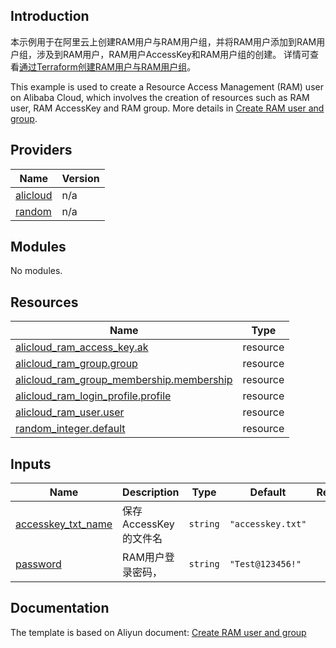 ## Introduction

<!-- DOCS_DESCRIPTION_CN -->
本示例用于在阿里云上创建RAM用户与RAM用户组，并将RAM用户添加到RAM用户组，涉及到RAM用户，RAM用户AccessKey和RAM用户组的创建。
详情可查看[通过Terraform创建RAM用户与RAM用户组](https://help.aliyun.com/document_detail/2841105.html)。
<!-- DOCS_DESCRIPTION_CN -->

<!-- DOCS_DESCRIPTION_EN -->
This example is used to create a Resource Access Management (RAM) user on Alibaba Cloud, which involves the creation of resources such as RAM user, RAM AccessKey and RAM group.
More details in [Create RAM user and group](https://help.aliyun.com/document_detail/2841105.html).
<!-- DOCS_DESCRIPTION_EN -->

<!-- BEGIN_TF_DOCS -->
## Providers

| Name | Version |
|------|---------|
| <a name="provider_alicloud"></a> [alicloud](#provider\_alicloud) | n/a |
| <a name="provider_random"></a> [random](#provider\_random) | n/a |

## Modules

No modules.

## Resources

| Name | Type |
|------|------|
| [alicloud_ram_access_key.ak](https://registry.terraform.io/providers/aliyun/alicloud/latest/docs/resources/ram_access_key) | resource |
| [alicloud_ram_group.group](https://registry.terraform.io/providers/aliyun/alicloud/latest/docs/resources/ram_group) | resource |
| [alicloud_ram_group_membership.membership](https://registry.terraform.io/providers/aliyun/alicloud/latest/docs/resources/ram_group_membership) | resource |
| [alicloud_ram_login_profile.profile](https://registry.terraform.io/providers/aliyun/alicloud/latest/docs/resources/ram_login_profile) | resource |
| [alicloud_ram_user.user](https://registry.terraform.io/providers/aliyun/alicloud/latest/docs/resources/ram_user) | resource |
| [random_integer.default](https://registry.terraform.io/providers/hashicorp/random/latest/docs/resources/integer) | resource |

## Inputs

| Name | Description | Type | Default | Required |
|------|-------------|------|---------|:--------:|
| <a name="input_accesskey_txt_name"></a> [accesskey\_txt\_name](#input\_accesskey\_txt\_name) | 保存AccessKey的文件名 | `string` | `"accesskey.txt"` | no |
| <a name="input_password"></a> [password](#input\_password) | RAM用户登录密码， | `string` | `"Test@123456!"` | no |
<!-- END_TF_DOCS -->

## Documentation
<!-- docs-link --> 

The template is based on Aliyun document: [Create RAM user and group](https://help.aliyun.com/document_detail/2841105.html) 

<!-- docs-link --> 